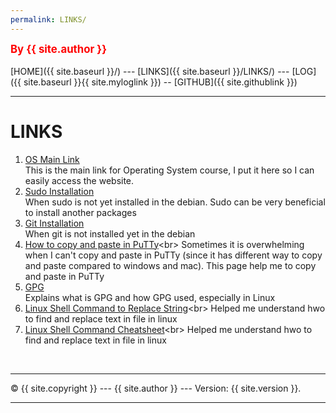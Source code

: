 ```yaml
---
permalink: LINKS/
---
```

<span style="color:red; font-weight:bold; font-size:larger;">By {{ site.author }}</span>
<br><br>
[HOME]({{ site.baseurl }}/) ---
[LINKS]({{ site.baseurl }}/LINKS/) ---
[LOG]({{ site.baseurl }}{{ site.myloglink }}) --
[GITHUB]({{ site.githublink }})
<br>
<hr>

# LINKS

1. [OS Main Link](https://os.vlsm.org/)<br>
This is the main link for Operating System course, I put it here so I can easily access the website.
2. [Sudo Installation](https://milq.github.io/enable-sudo-user-account-debian/)<br>
When sudo is not yet installed in the debian. Sudo can be very beneficial to install another packages
3. [Git Installation](https://www.atlassian.com/git/tutorials/install-git#linux)<br>
When git is not installed yet in the debian
4. [How to copy and paste in PuTTy](https://www.alphr.com/copy-paste-putty/#:~:text=Press%20Ctrl%2BC%20or%20right,it%20or%20press%20Shift%20%2B%20Insert.)<br>
Sometimes it is overwhelming when I can't copy and paste in PuTTy (since it has different way to copy and paste compared to windows and mac). This page help me to copy and paste in PuTTy
5. [GPG](https://www.quora.com/What-are-GPG-keys-How-are-they-used-in-Linux)<br>
Explains what is GPG and how GPG used, especially in Linux
6. [Linux Shell Command to Replace String]([https://www.quora.com/What-are-GPG-keys-How-are-they-used-in-Linux](https://www.cyberciti.biz/faq/how-to-use-sed-to-find-and-replace-text-in-files-in-linux-unix-shell/#:~:text=Find%20and%20replace%20text%20within%20a%20file%20using%20sed%20command&text=Use%20Stream%20EDitor%20(sed)%20as,a%20file%20named%20input.txt))<br>
Helped me understand hwo to find and replace text in file in linux
7. [Linux Shell Command Cheatsheet](https://docs.cs.cf.ac.uk/notes/linux-shell-commands/#:~:text=The%20shell%20command%20cd%20is,are%20executed%20by%20the%20shell.)<br>
Helped me understand hwo to find and replace text in file in linux
<br>
<hr>
&copy; {{ site.copyright }} --- {{ site.author }} --- Version: {{ site.version }}.
<hr>
<br>
